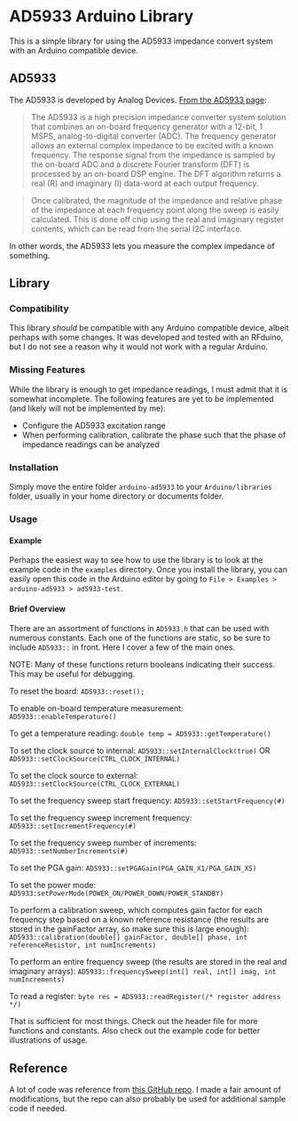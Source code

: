 # AD5933 Arduino Library

This is a simple library for using the AD5933 impedance convert system with an Arduino compatible device.

## AD5933
The AD5933 is developed by Analog Devices. [From the AD5933 page](http://www.analog.com/en/products/rf-microwave/direct-digital-synthesis-modulators/ad5933.html#product-overview):

>The AD5933 is a high precision impedance converter system solution that combines an on-board frequency generator with a 12-bit, 1 MSPS, analog-to-digital converter (ADC). The frequency generator allows an external complex impedance to be excited with a known frequency. The response signal from the impedance is sampled by the on-board ADC and a discrete Fourier transform (DFT) is processed by an on-board DSP engine. The DFT algorithm returns a real (R) and imaginary (I) data-word at each output frequency.

>Once calibrated, the magnitude of the impedance and relative phase of the impedance at each frequency point along the sweep is easily calculated. This is done off chip using the real and imaginary register contents, which can be read from the serial I2C interface.

In other words, the AD5933 lets you measure the complex impedance of something.

## Library

### Compatibility
This library *should* be compatible with any Arduino compatible device, albeit perhaps with some changes. It was developed and tested with an RFduino, but I do not see a reason why it would not work with a regular Arduino.

### Missing Features
While the library is enough to get impedance readings, I must admit that it is somewhat incomplete. The following features are yet to be implemented (and likely will not be implemented by me):

* Configure the AD5933 excitation range
* When performing calibration, calibrate the phase such that the phase of impedance readings can be analyzed

### Installation
Simply move the entire folder `arduino-ad5933` to your `Arduino/libraries` folder, usually in your home directory or documents folder.

### Usage

#### Example
Perhaps the easiest way to see how to use the library is to look at the example code in the `examples` directory. Once you install the library, you can easily open this code in the Arduino editor by going to `File > Examples > arduino-ad5933 > ad5933-test`.

#### Brief Overview
There are an assortment of functions in `AD5933.h` that can be used with numerous constants. Each one of the functions are static, so be sure to include `AD5933::` in front. Here I cover a few of the main ones.

NOTE: Many of these functions return booleans indicating their success. This may be useful for debugging.

To reset the board: `AD5933::reset();`

To enable on-board temperature measurement: `AD5933::enableTemperature()`

To get a temperature reading: `double temp = AD5933::getTemperature()`

To set the clock source to internal: `AD5933::setInternalClock(true)` OR `AD5933::setClockSource(CTRL_CLOCK_INTERNAL)`

To set the clock source to external: `AD5933::setClockSource(CTRL_CLOCK_EXTERNAL)`

To set the frequency sweep start frequency: `AD5933::setStartFrequency(#)`

To set the frequency sweep increment frequency: `AD5933::setIncrementFrequency(#)`

To set the frequency sweep number of increments: `AD5933::setNumberIncrements(#)`

To set the PGA gain: `AD5933::setPGAGain(PGA_GAIN_X1/PGA_GAIN_X5)`

To set the power mode: `AD5933:setPowerMode(POWER_ON/POWER_DOWN/POWER_STANDBY)`

To perform a calibration sweep, which computes gain factor for each frequency step based on a known reference resistance (the results are stored in the gainFactor array, so make sure this is large enough): `AD5933::calibration(double[] gainFactor, double[] phase, int referenceResistor, int numIncrements)`

To perform an entire frequency sweep (the results are stored in the real and imaginary arrays): `AD5933::frequencySweep(int[] real, int[] imag, int numIncrements)`

To read a register: `byte res = AD5933::readRegister(/* register address */)`

That is sufficient for most things. Check out the header file for more functions and constants. Also check out the example code for better illustrations of usage.

## Reference
A lot of code was reference from [this GitHub repo](https://github.com/WuMRC/drive). I made a fair amount of modifications, but the repo can also probably be used for additional sample code if needed.
